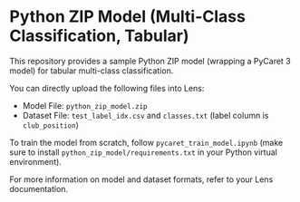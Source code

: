 # Python ZIP Model (Multi-Class Classification, Tabular)

This repository provides a sample Python ZIP model (wrapping a PyCaret 3 model) for tabular multi-class classification.

You can directly upload the following files into Lens:

- Model File: `python_zip_model.zip`
- Dataset File: `test_label_idx.csv` and `classes.txt` (label column is `club_position`)

To train the model from scratch, follow `pycaret_train_model.ipynb` (make sure to install `python_zip_model/requirements.txt` in your Python virtual environment).

For more information on model and dataset formats, refer to your Lens documentation.